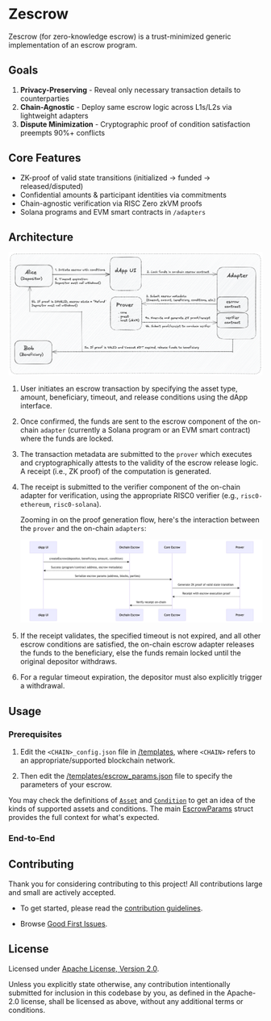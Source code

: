 # Zescrow

Zescrow (for zero-knowledge escrow) is a trust-minimized generic implementation of an escrow program.

## Goals

1. **Privacy-Preserving** - Reveal only necessary transaction details to counterparties  
2. **Chain-Agnostic** - Deploy same escrow logic across L1s/L2s via lightweight adapters  
3. **Dispute Minimization** - Cryptographic proof of condition satisfaction preempts 90%+ conflicts  

## Core Features  

- ZK-proof of valid state transitions (initialized → funded → released/disputed)  
- Confidential amounts & participant identities via commitments  
- Chain-agnostic verification via RISC Zero zkVM proofs  
- Solana programs and EVM smart contracts in `/adapters`

## Architecture

![Zescrow architecture diagram](./assets/zescrow-arch.png)

1. User initiates an escrow transaction by specifying the asset type, amount, beneficiary, timeout, and release conditions using the dApp interface.
2. Once confirmed, the funds are sent to the escrow component of the on-chain `adapter` (currently a Solana program or an EVM smart contract) where the funds are locked.
3. The transaction metadata are submitted to the `prover` which executes and cryptographically attests to the validity of the escrow release logic. A receipt (i.e., ZK proof) of the computation is generated.
4. The receipt is submitted to the verifier component of the on-chain adapter for verification, using the appropriate RISC0 verifier (e.g., `risc0-ethereum`, `risc0-solana`).

    Zooming in on the proof generation flow, here's the interaction between the `prover` and the on-chain `adapters`:

    ![Proof generation flow diagram](./assets/proof-gen-flow.png)

5. If the receipt validates, the specified timeout is not expired, and all other escrow conditions are satisfied, the on-chain escrow adapter releases the funds to the beneficiary, else the funds remain locked until the original depositor withdraws.
6. For a regular timeout expiration, the depositor must also explicitly trigger a withdrawal.

## Usage

### Prerequisites

1. Edit the `<CHAIN>_config.json` file in [/templates](/templates/), where `<CHAIN>` refers to an appropriate/supported blockchain network.

2. Then edit the [/templates/escrow_params.json](/templates/escrow_params.json) file to specify the parameters of your escrow.

You may check the definitions of [`Asset`](/core/src/asset.rs) and [`Condition`](/core/src/condition.rs) to get an idea of the kinds of supported assets and conditions. The main [EscrowParams](/core/src/interface.rs) struct provides the full context for what's expected.

### End-to-End

## Contributing

Thank you for considering contributing to this project! All contributions large and small are actively accepted.

- To get started, please read the [contribution guidelines](https://github.com/maatlabs/zescrow/blob/main/CONTRIBUTING.md).

- Browse [Good First Issues](https://github.com/maatlabs/zescrow/labels/good%20first%20issue).

## License

Licensed under [Apache License, Version 2.0](https://github.com/maatlabs/zescrow/blob/main/LICENSE).

Unless you explicitly state otherwise, any contribution intentionally submitted for inclusion in this codebase by you, as defined in the Apache-2.0 license, shall be licensed as above, without any additional terms or conditions.
